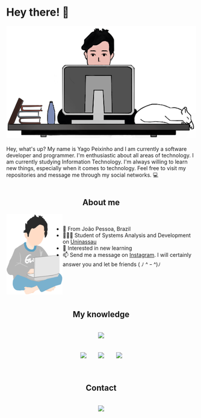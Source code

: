 # Hey there! 🦈

<div align='center'><img src="github.png"></div>

<br>
<div="center">
Hey, what's up? My name is Yago Peixinho and I am currently a software developer and programmer. I'm enthusiastic about all areas of technology. I am currently studying Information Technology. I'm always willing to learn new things, especially when it comes to technology. Feel free to visit my repositories and message me through my social networks. 💻
<br>
<br>
 
<div>
 
<div align="center">
 
## About me
 
 </div>
 
 
<a href="#"><img align="left" width="150" height="#" src="yago.png"></a>
<br>
	
 - 📍 From João Pessoa, Brazil
 - 👨🏻‍💻 Student of Systems Analysis and Development on [Uninassau](https://www.uninassau.edu.br)
 - 📕 Interested in new learning
 - 📫 Send me a message on [Instagram](https://www.instagram.com/yagopeixinho/?hl=pt-br). I will certainly answer you and let be friends ( ﾉ ^ ｰ ^)ﾉ
 
 
<br>
<br>
<br>
<br>
	
<div align="center">
  
## My knowledge
  
<br>

<img src="https://github-readme-stats.vercel.app/api?username=yagopeixinho&count_private=true&show_icons=true&custom_title=Yago%20Peixinho%20GitHub%20Status&hide=issues&include_all_commits=true" width="50%">

<br>
<br>
<br>
	
<img src="https://image.flaticon.com/icons/png/512/29/29515.png" width="5.6%"/>
&nbsp;&nbsp;&nbsp;&nbsp;&nbsp;&nbsp;
<img src="https://image.flaticon.com/icons/png/512/29/29600.png" width="5.6%"/>  
&nbsp;&nbsp;&nbsp;&nbsp;&nbsp;&nbsp;
<img src="https://image.flaticon.com/icons/png/512/136/136448.png"/ width="5.6%">



<br>
 
 <br>

 </div>
 
 <br>

<div align="center">
 
## Contact
 </div>
  <br>

 
<div align="center">
<a href="https://linktr.ee/yagopeixinho"><img src="https://image.flaticon.com/icons/png/512/876/876207.png" width="4%"></a>    

</div>
<br>
 
 
 


